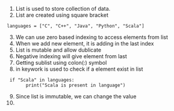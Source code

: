 1. List is used to store collection of data. 
2. List are created using square bracket 
```
languages = ["C", "C++", "Java", "Python", "Scala"]
```
3. We can use zero based indexing to access elements from list
4. When we add new element, it is adding in the last index
5. List is mutable and allow dublicate
6. Negative indexing will give element from last
7. Getting sublist using colon(:) symbol 
8. in keywork is used to check if a element exist in list
```
 if "Scala" in languages:
       print("Scala is present in language")
```  
9. Since list is immutable, we can change the value
10. 
